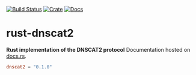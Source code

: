 [![Build Status](https://travis-ci.org/avitex/rust-dnscat2.svg)](https://travis-ci.org/avitex/rust-dnscat2)
[![Crate](https://img.shields.io/crates/v/dnscat2.svg)](https://crates.io/crates/dnscat2)
[![Docs](https://docs.rs/dnscat2/badge.svg)](https://docs.rs/dnscat2)

# rust-dnscat2

**Rust implementation of the DNSCAT2 protocol**
Documentation hosted on [docs.rs](https://docs.rs/dnscat2).

```toml
dnscat2 = "0.1.0"
```
